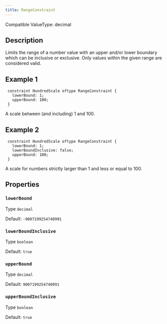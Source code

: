 ```yaml
---
title: RangeConstraint
---
```


<!-- Do NOT change this document as it is auto-generated from the language server -->

Compatible ValueType: decimal

## Description

Limits the range of a number value with an upper and/or lower boundary which can be inclusive or exclusive. Only values within the given range are considered valid.

## Example 1

```jayvee
 constraint HundredScale oftype RangeConstraint {
   lowerBound: 1;
   upperBound: 100;
 }
```

A scale between (and including) 1 and 100.

## Example 2

```jayvee
 constraint HundredScale oftype RangeConstraint {
   lowerBound: 1;
   lowerBoundInclusive: false;
   upperBound: 100;
 }
```

A scale for numbers strictly larger than 1 and less or equal to 100.

## Properties

### `lowerBound`

Type `decimal`

Default: `-9007199254740991`

### `lowerBoundInclusive`

Type `boolean`

Default: `true`

### `upperBound`

Type `decimal`

Default: `9007199254740991`

### `upperBoundInclusive`

Type `boolean`

Default: `true`

